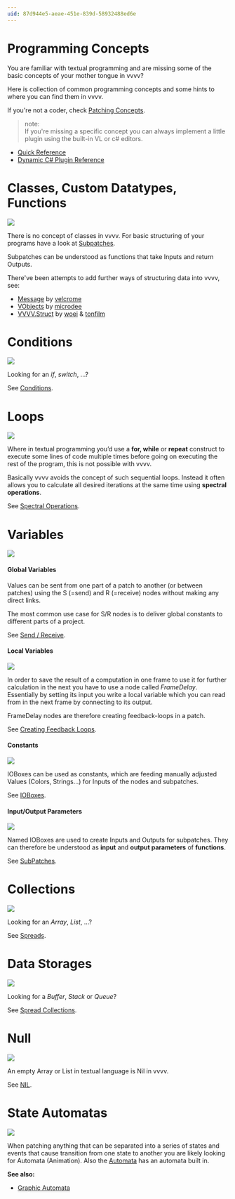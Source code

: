 ```yaml
---
uid: 87d944e5-aeae-451e-839d-58932488ed6e
---
```


# Programming Concepts

You are familiar with textual programming and are missing some of the basic concepts of your mother tongue in vvvv?  

Here is collection of common programming concepts and some hints to where you can find them in vvvv.  

If you're not a coder, check [Patching Concepts](xref:11e284ec-b6b0-47b2-bed3-f90a91e55e91).  


>note:  
If you're missing a specific concept you can always implement a little plugin using the built-in VL or c# editors.  

* [Quick Reference](xref:2879ae37-9e84-42ee-8e2e-8444d274bb6b)  
* [Dynamic C# Plugin Reference](xref:9fb98fc4-377b-49be-87ee-2c4741183b7c)  
  


# Classes, Custom Datatypes, Functions

![](~/img/patching-subpatches.png "")   



There is no concept of classes in vvvv. For basic structuring of your programs have a look at [Subpatches](xref:b66f153a-f7c3-4867-a8c9-bce69861d759).  

Subpatches can be understood as functions that take Inputs and return Outputs.  

There've been attempts to add further ways of structuring data into vvvv, see:  
* <a href="https://vvvv.org/contribution/message-2.0" class="extURL contribution" target="_blank">Message</a> by <span class="user"><a href="https://vvvv.org/users/velcrome" class="extURL" target="_blank">velcrome</a></span>  
* <a href="https://vvvv.org/contribution/vobjects" class="extURL contribution" target="_blank">VObjects</a> by <span class="user"><a href="https://vvvv.org/users/microdee" class="extURL" target="_blank">microdee</a></span>  
* <a href="https://github.com/woeishi/VVVV.Struct" class="extURL" target="_blank">VVVV.Struct</a> by <span class="user"><a href="https://vvvv.org/users/woei" class="extURL" target="_blank">woei</a></span> & <span class="user"><a href="https://vvvv.org/users/tonfilm" class="extURL" target="_blank">tonfilm</a></span>  


# Conditions

![](~/img/Conditions-SwitchSimple.png "")   



Looking for an *if*, *switch*, ...?  

See [Conditions](xref:69bdb72a-3e21-4b27-a4a6-c15e7c0ec56e).  


# Loops


![](~/img/patching-spectral2.png "")  


Where in textual programming you’d use a **for, while** or **repeat** construct to execute some lines of code multiple times before going on executing the rest of the program, this is not possible with vvvv.   

Basically vvvv avoids the concept of such sequential loops. Instead it often allows you to calculate all desired iterations at the same time using **spectral operations**.  

See [Spectral Operations](xref:81251c9c-350f-462d-9d61-6d81a6896ad9).  


# Variables

![](~/img/patching-send-receive2.png "")  


#### Global Variables
Values can be sent from one part of a patch to another (or between patches) using the S (=send) and R (=receive) nodes without making any direct links.  

The most common use case for S/R nodes is to deliver global constants to different parts of a project.   

See [Send / Receive](xref:32b954be-83f1-4b75-951f-f64e7fdd7c1b).  


#### Local Variables

![](~/img/patching-var-loop4.png "")   

In order to save the result of a computation in one frame to use it for further calculation in the next you have to use a node called *FrameDelay*. Essentially by setting its input you write a local variable which you can read from in the next frame by connecting to its output.  

FrameDelay nodes are therefore creating feedback-loops in a patch.  

See [Creating Feedback Loops](xref:4a3a1653-5c09-4102-a148-8f014f3d9a2e).  


#### Constants

![](~/img/patching-constants.png "")   

IOBoxes can be used as constants, which are feeding manually adjusted Values (Colors, Strings...) for Inputs of the nodes and subpatches.  

See [IOBoxes](xref:86693dba-d049-4027-874d-d53f0437ad66).  


#### Input/Output Parameters

![](~/img/patching-parameters.png "")  

Named IOBoxes are used to create Inputs and Outputs for subpatches. They can therefore be understood as **input** and **output parameters** of **functions**.  

See [SubPatches](xref:b66f153a-f7c3-4867-a8c9-bce69861d759).  



# Collections

![](~/img/Spreads_ColsAndRows_Output2.png "")   


Looking for an *Array*, *List*, ...?  

See [Spreads](xref:00327d1e-65ba-4424-997d-615d9a469503).  


# Data Storages

![](~/img/patching-SpreadCollections.png "")   


Looking for a *Buffer*, *Stack* or *Queue*?  

See [Spread Collections](xref:bdc0b656-7f64-4cb5-a7bc-eac1c28a8357).  


# Null

![](~/img/patching-nil.png "")  


An empty Array or List in textual language is Nil in vvvv.  

See [NIL](xref:a2b935e8-17cd-4c26-b701-4919803792d1#nil).  


# State Automatas

![](~/img/patching-automata.png "")  


When patching anything that can be separated into a series of states and events that cause transition from one state to another you are likely looking for <span class="node">Automata (Animation)</span>. Also the [Automata](xref:76f3717c-5da9-4a2a-9d53-4c5b982291a6#automata) has an automata built in.  

**See also:**  
* [Graphic Automata](xref:250959b9-c2b3-420e-ad36-0b7c6b784fb6)  


